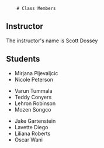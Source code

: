         # Class Members

## Instructor

The instructor's name is Scott Dossey

## Students

* Mirjana Pljevaljcic
* Nicole Peterson
- Varun Tummala
- Teddy Conyers
- Lehron Robinson
- Mozen Songco
* Jake Gartenstein
* Lavette Diego
* Liliana Roberts
* Oscar Wani

